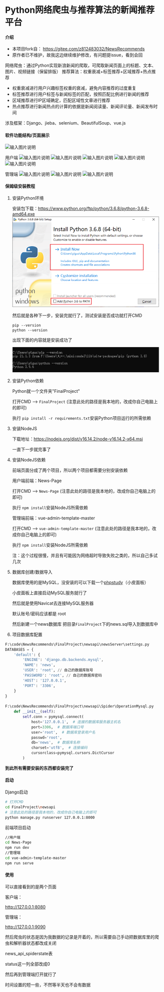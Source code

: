 # Python网络爬虫与推荐算法的新闻推荐平台

#### 介绍

- 本项目fork自： https://gitee.com/z812483032/NewsRecommends
- 原作者已不维护，故我这边继续维护修改，有问题提issue，看到会回

网络爬虫：通过Python实现新浪新闻的爬取，可爬取新闻页面上的标题、文本、图片、视频链接（保留排版）
推荐算法：权重衰减+标签推荐+区域推荐+热点推荐


- 权重衰减进行用户兴趣标签权重的衰减，避免内容推荐的过度重复
- 标签推荐进行用户标签与新闻标签的匹配，按照匹配比例进行新闻的推荐
- 区域推荐进行IP区域确定，匹配区域性文章进行推荐
- 热点推荐进行新闻热点的计算的依据是新闻阅读量、新闻评论量、新闻发布时间



涉及框架：Django、jieba、selenium、BeautifulSoup、vue.js

#### 软件功能结构/页面展示
![输入图片说明](https://images.gitee.com/uploads/images/2021/0521/115103_525fc802_5294263.png "功能结构图.png")

用户端
![![输入图片说明](https://images.gitee.com/uploads/images/2021/0522/093008_a4c54509_5294263.png "3.png")](https://images.gitee.com/uploads/images/2021/0522/092955_1dc4513b_5294263.png "2.png")
![输入图片说明](https://images.gitee.com/uploads/images/2021/0522/093027_24d2e7c3_5294263.png "5.png")
![输入图片说明](https://images.gitee.com/uploads/images/2021/0522/093042_c6e24eb2_5294263.png "7.png")
![输入图片说明](https://images.gitee.com/uploads/images/2021/0522/093054_fdab818a_5294263.png "Snipaste_2021-05-16_15-06-00.png")
![输入图片说明](https://images.gitee.com/uploads/images/2021/0522/093138_c168ffdb_5294263.png "Snipaste_2021-05-16_15-06-58.png")

管理端
![输入图片说明](https://images.gitee.com/uploads/images/2021/0522/093157_d790df42_5294263.png "Snipaste_2021-05-16_15-07-21.png")
![输入图片说明](https://images.gitee.com/uploads/images/2021/0522/093233_2d55078f_5294263.png "Snipaste_2021-05-16_15-07-35.png")
![输入图片说明](https://images.gitee.com/uploads/images/2021/0522/093242_17a7d49a_5294263.png "Snipaste_2021-05-16_15-07-47.png")

#### 保姆级安装教程
1. 安装Python环境

   安装包下载：https://www.python.org/ftp/python/3.6.8/python-3.6.8-amd64.exe
   ![Snipaste_2022-04-21_08-49-37](image/Snipaste_2022-04-21_08-49-37.png)

   然后就是各种下一步，安装完就行了，测试安装是否成功就打开CMD

   ```
   pip --version
   python --version
   ```

   出现下面的内容就是安装成功了

   ![Snipaste_2022-04-21_08-54-04](image/Snipaste_2022-04-21_08-54-04.png)

1. 安装Python依赖

   Python就一个文件夹"FinalProject"

   打开CMD -->  `FinalProject` (注意此处的路径是我本地的，改成你自己电脑上的即可)

   执行 `pip install -r requirements.txt`安装Python项目运行的所需依赖

3. 安装NodeJS

   下载地址：https://nodejs.org/dist/v16.14.2/node-v16.14.2-x64.msi

   一直下一步就完事了

4. 安装NodeJS依赖

   前端页面分成了两个项目，所以两个项目都需要分别安装依赖

   用户端前端：News-Page

   打开CMD -->  `News-Page` (注意此处的路径是我本地的，改成你自己电脑上的即可)

   执行 `npm install`安装NodeJS所需依赖

   

   管理端前端：vue-admin-template-master

   打开CMD -->  `vue-admin-template-master` (注意此处的路径是我本地的，改成你自己电脑上的即可)

   执行 `npm install`安装NodeJS所需依赖

   

   注：这个过程很慢，并且有可能因为网络超时导致失败之类的，所以自己多试几次

   

5. 数据库创建/数据导入

   数据库使用的是MySQL，没安装的可以下载一个[phpstudy](https://public.xp.cn/upgrades/phpStudy_64.zip)（小皮面板）

   小皮面板上直接启动MySQL服务就行了

   然后就是使用Navicat去连接MySQL服务器

   默认账号/密码应该都是 root

   然后新建一个news数据库 把目录`FinalProject`下的news.sql导入到数据库中

6. 项目数据库配置

```python
F:\code\NewsRecommends\FinalProject\newsapi\newsServer\settings.py
DATABASES = {
    'default': {
        'ENGINE': 'django.db.backends.mysql',
        'NAME': 'news',
        'USER': 'root', // 自己的数据库账号
        'PASSWORD': 'root', // 自己的数据库密码
        'HOST': '127.0.0.1',
        'PORT': '3306',
    }
}

F:\code\NewsRecommends\FinalProject\newsapi\Spider\OperationMysql.py
    def __init__(self):
        self.conn = pymysql.connect(
            host='127.0.0.1',  # 连接的数据库服务器主机名
            port=3306,  # 数据库端口号
            user='root',  # 数据库登录用户名
            passwd='root',
            db='news',  # 数据库名称
            charset='utf8',  # 连接编码
            cursorclass=pymysql.cursors.DictCursor
        )
```

**到此所有需要安装的东西都安装完了**

#### 启动

Django启动

```bash
# 打开CMD
cd FinalProject\newsapi
# 注意此处的路径是我本地的，改成你自己电脑上的即可
python manage.py runserver 127.0.0.1:8000
```

前端项目启动
```bash
//用户端
cd News-Page
npm run dev 
//管理端
cd vue-admin-template-master
npm run serve
```

#### 使用

可以直接看到的是两个页面

客户端：

http://127.0.0.1:8080

管理端：

http://127.0.0.1:9090

然后爬虫的状态是因为我数据的记录是开着的，所以需要自己手动把数据库里的爬虫和解析器状态都改成关闭

news_api_spiderstate表

status这一列全部改成0

然后再到管理端打开就行了

时间设置的短一些，不然等半天也不会有数据
